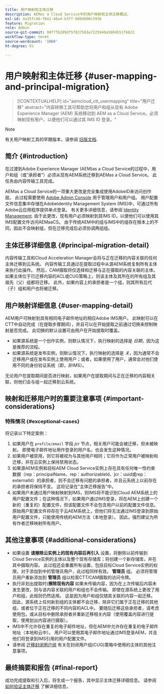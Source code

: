 ```yaml
---
title: 用户映射和主体迁移
description: AEMas a Cloud Service中的用户映射和主体迁移概述。
exl-id: 4a35fc46-f641-46a4-b3ff-080d090c593b
feature: Migration
role: Admin
source-git-commit: 90f7f6209df5f837583a7225940a5984551f6622
workflow-type: tm+mt
source-wordcount: '1060'
ht-degree: 5%

---
```


# 用户映射和主体迁移 {#user-mapping-and-principal-migration}

>[!CONTEXTUALHELP]
>id="aemcloud_ctt_usermapping"
>title="用户迁移"
>abstract="内容转移工具可帮助您将用户和组从现有 Adobe Experience Manager (AEM) 系统移动到 AEM as a Cloud Service。必须映射现有用户，以便他们可以通过其 IMS ID 登录。"

>[!NOTE]
>有关用户映射工具的早期版本，请参阅 [旧版文档](/help/journey-migration/content-transfer-tool/user-mapping-tool-legacy/considerations-user-mapping-tool-legacy.md).

## 简介 {#introduction}

在过渡到Adobe Experience Manager (AEM)as a Cloud Service的过程中，用户和组（或“承担者”）必须从现有AEM系统迁移到AEMas a Cloud Service。 此任务由内容传输工具完成。

AEMas a Cloud Service的一项重大更改是完全集成使用AdobeID来访问创作层。 此过程需要使用 [Adobe Admin Console](https://helpx.adobe.com/cn/enterprise/using/admin-console.html) 用于管理用户和用户组。 用户配置文件信息集中存储在AdobeIdentity Management System (IMS)中，可通过所有Adobe云应用程序提供单点登录。 有关更多详细信息，请参阅 [Identity Management](https://experienceleague.adobe.com/docs/experience-manager-cloud-service/content/overview/what-is-new-and-different.html#identity-management). 由于此更改，现有用户必须映射到其IMS ID，以便他们可以使用其IMS配置文件访问AEMaaCS。 由于传统AEM中的组与IMS中的组存在根本上的不同，因此不会映射组，但在迁移完成后必须协调两组组。

## 主体迁移详细信息 {#principal-migration-detail}

内容传输工具和Cloud Acceleration Manager会将与正在迁移的内容关联的任何主体迁移到云系统。 内容传输工具通过在提取过程中从源AEM系统复制所有主体来执行此操作。 然后，CAM摄取将仅选择和迁移与正在摄取的内容关联的主体。 如果主体位于已迁移内容的ACL或CUG策略上，则该主体及其所在的所有组及其祖先（父）组都将迁移。 此外，如果内容上的承担者是一个组，则其所有后代（子）组和用户也将被迁移。

## 用户映射详细信息 {#user-mapping-detail}

AEM用户可映射到具有相同电子邮件地址的相应Adobe IMS用户。 此映射可以在CTT中自动完成（在提取步骤期间），并且可以在开始提取之前通过切换来控制映射是否完成。 此切换的默认设置可由用户在开始提取时覆盖。

* 如果源系统是一个创作实例，则默认情况下，执行映射的选择是 _日期_，因为这是推荐的流程。
* 如果源系统是发布实例，则默认情况下，执行映射的选择是 _关_，因为通常不会迁移用户或在发布实例上使用用户；或者，如果使用了用户，通常会对他们使用不同的身份验证系统（即，非IMS）。

无论用户在提取期间是否进行映射，如果用户在提取期间与正在迁移的内容相关联，则他们会与组一起迁移到云系统。

## 映射和迁移用户时的重要注意事项 {#important-considerations}

### 特殊情况 {#exceptional-cases}

将记录以下特定案例：

1. 如果用户在 `profile/email` 字段 *jcr* 节点，相关用户可能会被迁移，但未被映射。 即使电子邮件地址用作登录的用户名，也会发生这种情况。
2. 如果用户被禁用，则它将被视为与其他用户相同；它将作为正常用户被映射和迁移，并在云实例上保持禁用状态。
3. 如果源AEM实例和目标AEM Cloud Service实例上存在具有任何唯一性约束数据（rep：principalName、rep：authorizableId、jcr：uuid或rep：externalId）的承担者，则不会迁移有问题的承担者，并且云系统上以前存在的承担者将保持不变。 这将记录在“主体迁移报告”中。
4. 如果用户未通过用户映射映射到IMS，则IMS将不能识别Cloud AEM系统上的用户配置文件；在这种情况下，如果用户通过IMS登录，将在AEM上创建一个新的（重复的）配置文件，但该配置文件不会包含用户以前的配置文件信息。 原始用户配置文件将存在于云AEM系统上，但他们将无法通过IMS登录到原始用户配置文件，只能使用传统的AEM方法（本地登录）。 因此，强烈建议为所有作者迁移映射所有用户。

## 其他注意事项 {#additional-considerations}

* 如果设置 **请擦除云实例上的现有内容后再引入** 设置，将删除以前传输到Cloud Service实例的主体以及整个现有存储库；将创建一个新存储库，并在其中摄取内容。 此过程还会重置所有设置，包括目标Cloud Service实例的权限，对于添加到中的管理员用户，此过程同样有效。 **管理员** 组。 必须将管理员用户重新添加到 **管理员** 组以检索CTT/CAM摄取的访问令牌。
* 执行非划出提取时(**擦除现有内容** 如果未传输内容，因为在上次传输后内容未发生更改，则与该内容关联的用户和组也不会传输。 即使在源系统上更改了用户和组，此规则仍然适用。 这是因为用户和组仅随其关联的内容一起迁移。 因此，源系统上任何新到组的主体都不会迁移，除非它们属于正在迁移的其他组，或者位于正在迁移的不同内容的ACL中。 要随后迁移这些承担者，请考虑使用包，或从目标中删除承担者并重新迁移相关内容（使用覆盖内容进行提取，使用划出内容进行摄取）。
* IMS中不允许存在重复的电子邮件地址，但在AEM中允许存在重复的电子邮件地址（本地和云中）。 用户可以使用其电子邮件地址通过IMS登录AEM，并且他们将登录到IMS引用的用户配置文件。
* 请参阅 [迁移封闭用户组](/help/journey-migration/content-transfer-tool/using-content-transfer-tool/closed-user-groups-migration.md) 有关在封闭用户组(CUG)策略中使用的主体的其他注意事项。

## 最终摘要和报告 {#final-report}

成功完成提取和引入后，将生成一个报告，其中显示主体迁移详细信息。 请参阅 [如何验证主体迁移](/help/journey-migration/content-transfer-tool/using-content-transfer-tool/validating-content-transfers.md#how-to-validate-principal-migration) 了解详细信息。

